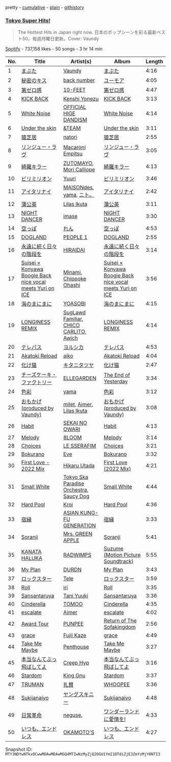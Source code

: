 pretty - [cumulative](/playlists/cumulative/37i9dQZF1DXafb0IuPwJyF.md) - [plain](/playlists/plain/37i9dQZF1DXafb0IuPwJyF) - [githistory](https://github.githistory.xyz/mackorone/spotify-playlist-archive/blob/main/playlists/plain/37i9dQZF1DXafb0IuPwJyF)

### [Tokyo Super Hits!](https://open.spotify.com/playlist/37i9dQZF1DXafb0IuPwJyF)

> The Hottest Hits in Japan right now\. 日本のポップシーンを彩る最新ベスト50。毎週月曜日更新。Cover:  Vaundy

[Spotify](https://open.spotify.com/user/spotify) - 737,158 likes - 50 songs - 3 hr 14 min

| No. | Title | Artist(s) | Album | Length |
|---|---|---|---|---|
| 1 | [まぶた](https://open.spotify.com/track/6YCwX5jlAEFL775YJqgLqN) | [Vaundy](https://open.spotify.com/artist/2IUl3m1H1EQ7QfNbNWvgru) | [まぶた](https://open.spotify.com/album/787EPgEJvHIXQ5MFDqG0oP) | 4:16 |
| 2 | [秘密のキス](https://open.spotify.com/track/077Erf4RnkjumF791VOBnE) | [back number](https://open.spotify.com/artist/6rs1KAoQnFalSqSU4LTh8g) | [ユーモア](https://open.spotify.com/album/4Owee1i5rIFJvQczZXSdiQ) | 4:05 |
| 3 | [第ゼロ感](https://open.spotify.com/track/3GGOKTfxgyluPvAFnB30zE) | [10\-FEET](https://open.spotify.com/artist/0QZqdhoRQkn1VphAa5eX8h) | [第ゼロ感](https://open.spotify.com/album/7hUGSAApToftQu366lqPVf) | 4:47 |
| 4 | [KICK BACK](https://open.spotify.com/track/3khEEPRyBeOUabbmOPJzAG) | [Kenshi Yonezu](https://open.spotify.com/artist/1snhtMLeb2DYoMOcVbb8iB) | [KICK BACK](https://open.spotify.com/album/6RH1fEIz8HVXregzz5Xp2B) | 3:13 |
| 5 | [White Noise](https://open.spotify.com/track/1mY3E6zTjhjQD5SSy8ctgk) | [OFFICIAL HIGE DANDISM](https://open.spotify.com/artist/5Vo1hnCRmCM6M4thZCInCj) | [White Noise](https://open.spotify.com/album/5QFR0drgoyEhPvfFh5zulf) | 4:14 |
| 6 | [Under the skin](https://open.spotify.com/track/14OcSHjrsHoZBJHwaYefH7) | [&TEAM](https://open.spotify.com/artist/2xfxRiKxoHl5tI0MKyvqV7) | [Under the skin](https://open.spotify.com/album/0UVj9I0OG2Ti1QjHVRpO2K) | 3:11 |
| 7 | [猿芝居](https://open.spotify.com/track/3LY9pxrkW6J3TTAL5ZwNuI) | [natori](https://open.spotify.com/artist/6WmXWHmfBMhupyIs8MSqtu) | [猿芝居](https://open.spotify.com/album/70T4FWkth5x4r4cAfUSxR7) | 2:55 |
| 8 | [リンジュー・ラヴ](https://open.spotify.com/track/0NUJhYxwcAAB4UQULseQyX) | [Macaroni Empitsu](https://open.spotify.com/artist/1t17z3vfuc82cxSDMrvryJ) | [リンジュー・ラヴ](https://open.spotify.com/album/0jH2GxrReBs2SqeVSaM5vU) | 3:05 |
| 9 | [綺羅キラー](https://open.spotify.com/track/2ZaTpgdhU8MKpiujnBGPoa) | [ZUTOMAYO](https://open.spotify.com/artist/38WbKH6oKAZskBhqDFA8Uj), [Mori Calliope](https://open.spotify.com/artist/1PhE6rv0146ZTQosoPDjk8) | [綺羅キラー](https://open.spotify.com/album/24HE9Q8LrZupbkTmux0U9O) | 4:13 |
| 10 | [ビリミリオン](https://open.spotify.com/track/7KExqPOvjFzAI4d49mQxt9) | [Yuuri](https://open.spotify.com/artist/0ixzjrK1wkN2zWBXt3VW3W) | [ビリミリオン](https://open.spotify.com/album/3dsbKkYZTyhuN3W3aSBHcu) | 3:46 |
| 11 | [アイタリナイ](https://open.spotify.com/track/67seLhibwW3OAyZcEw5Ijh) | [MAISONdes](https://open.spotify.com/artist/7LTiBdByoaUd329wCpmMcM), [yama](https://open.spotify.com/artist/7kOrrFIBIBc8uCu2zbxbLv), [ニト。](https://open.spotify.com/artist/7bNO9nNPBOXrcUzOA66UbE) | [アイタリナイ](https://open.spotify.com/album/1C5VITN2qaLE4PChtSmSrj) | 2:42 |
| 12 | [蒲公英](https://open.spotify.com/track/05qgaAIIEFSkrrvxqb5np2) | [Lilas Ikuta](https://open.spotify.com/artist/1qM11R4ylJyQiPJ0DffE9z) | [蒲公英](https://open.spotify.com/album/1kp6AjG2lydwf5OjfbxENs) | 3:11 |
| 13 | [NIGHT DANCER](https://open.spotify.com/track/348NF6vX0Yh22xvH0EZEro) | [imase](https://open.spotify.com/artist/4TaSvnT5o4REFwhqfrmK27) | [NIGHT DANCER](https://open.spotify.com/album/0qbkekB04QYsLqCX68e8Oy) | 3:30 |
| 14 | [空っぽ](https://open.spotify.com/track/1VfOJgHWGyXIVcowq3dcJK) | [れん](https://open.spotify.com/artist/2Hf3gzOBTpBaL0SqyPjX8m) | [空っぽ](https://open.spotify.com/album/6gsTB987dJeaTUifVdWbO4) | 4:53 |
| 15 | [DOGLAND](https://open.spotify.com/track/6CMjaUiyl7WLPop2AoLbn6) | [PEOPLE 1](https://open.spotify.com/artist/2llRPLPOCvnAiUozItvPsU) | [DOGLAND](https://open.spotify.com/album/0yx19Klp8J1JyYES4KB426) | 2:55 |
| 16 | [永遠に続く日々の階段を](https://open.spotify.com/track/50Pkgagprn8o30YCbpDkl8) | [HIRAIDAI](https://open.spotify.com/artist/7JthQ6zwNzfxRfIEjp6wUs) | [永遠に続く日々の階段を](https://open.spotify.com/album/4oJIvNK2JtvlkO3mybZdiV) | 3:14 |
| 17 | [Suisei × Konyawa Boogie Back nice vocal meets Yuri on ICE](https://open.spotify.com/track/7oXFJ9YPy0KXKA4IhrCDXG) | [Minami](https://open.spotify.com/artist/5vzP98uJshmJE7tpNwYIgX), [Chippoke Ohashi](https://open.spotify.com/artist/3QWnDVzCzffmWoYCAGNajE) | [Suisei × Konyawa Boogie Back nice vocal meets Yuri on ICE](https://open.spotify.com/album/2rQT69zCV0SKyFZ0YoMkpR) | 3:56 |
| 18 | [海のまにまに](https://open.spotify.com/track/0loZ1KfQSLJxYR0Y7dImKN) | [YOASOBI](https://open.spotify.com/artist/64tJ2EAv1R6UaZqc4iOCyj) | [海のまにまに](https://open.spotify.com/album/6M4p4S5t8PuRZiq7zvMEPB) | 4:15 |
| 19 | [LONGINESS REMIX](https://open.spotify.com/track/2ECrDpRYc2dV0xw0abViF8) | [SugLawd Familiar](https://open.spotify.com/artist/6xiT2jISLeWrj8udndxqW4), [CHICO CARLITO](https://open.spotify.com/artist/074tUrKhXVuH4s5Mfg0zWz), [Awich](https://open.spotify.com/artist/0FnDCrmcQT8qz5TEsZIYw5) | [LONGINESS REMIX](https://open.spotify.com/album/6f9LnhAUXUVf4zAS1uKgjd) | 4:14 |
| 20 | [テレパス](https://open.spotify.com/track/7C37yaKPoOJHUvlNYv991q) | [ヨルシカ](https://open.spotify.com/artist/4UK2Lzi6fBfUi9rpDt6cik) | [テレパス](https://open.spotify.com/album/2UGjDQb2VvvfasGe7n1hxN) | 4:53 |
| 21 | [Akatoki Reload](https://open.spotify.com/track/62EpDxcm0oRG5uxvjtel9r) | [aiko](https://open.spotify.com/artist/6TDMbiQCWeMClsMr9ORLRK) | [Akatoki Reload](https://open.spotify.com/album/5g1qutSXgwGmx5uEMzjfzk) | 4:04 |
| 22 | [化け猫](https://open.spotify.com/track/7wag9tAwUdqyfQMDUgY1g9) | [キタニタツヤ](https://open.spotify.com/artist/7mvhRvEAHiCTQHUnH7fgnv) | [化け猫](https://open.spotify.com/album/4nDK96OK3zDeE3rZkvG9E7) | 2:47 |
| 23 | [チーズケーキ・ファクトリー](https://open.spotify.com/track/738jPe2gzSeNay3MouWSqO) | [ELLEGARDEN](https://open.spotify.com/artist/3cbd5GWGOknxmFAe77MDbk) | [The End of Yesterday](https://open.spotify.com/album/60ZYXQLKm2CcOrPD661eh9) | 3:34 |
| 24 | [色彩](https://open.spotify.com/track/1uveEvgKX4irLcp1BUTIFD) | [yama](https://open.spotify.com/artist/7kOrrFIBIBc8uCu2zbxbLv) | [色彩](https://open.spotify.com/album/3gQJWupAma6DdzcHVBQ9Bn) | 3:12 |
| 25 | [おもかげ \(produced by Vaundy\)](https://open.spotify.com/track/6ts1KCOudfDYXYfyWtq0k1) | [milet](https://open.spotify.com/artist/45ft4DyTCEJfQwTBHXpdhM), [Aimer](https://open.spotify.com/artist/0bAsR2unSRpn6BQPEnNlZm), [Lilas Ikuta](https://open.spotify.com/artist/1qM11R4ylJyQiPJ0DffE9z) | [おもかげ \(produced by Vaundy\)](https://open.spotify.com/album/3PQH45Tw7K3IzTLsGze9UE) | 3:08 |
| 26 | [Habit](https://open.spotify.com/track/2uMNMcjjUz8oNIxjIu20qE) | [SEKAI NO OWARI](https://open.spotify.com/artist/7HwzlRPa9Ad0I8rK0FPzzK) | [Habit](https://open.spotify.com/album/690rpRAbQW5LNPrbP27M9U) | 4:13 |
| 27 | [Melody](https://open.spotify.com/track/495GBEvMX06OrwhCCZ7H0y) | [8LOOM](https://open.spotify.com/artist/0EmfXhT2Bhc53cyK3hrZM5) | [Melody](https://open.spotify.com/album/7C22dOSEgyvDKkVKxiSkGV) | 3:14 |
| 28 | [Choices](https://open.spotify.com/track/0THn1agoZT9wJXkITUz6dJ) | [LE SSERAFIM](https://open.spotify.com/artist/4SpbR6yFEvexJuaBpgAU5p) | [Choices](https://open.spotify.com/album/4mpznsEPjMQrvD7laIx9UI) | 3:21 |
| 29 | [Bokurano](https://open.spotify.com/track/7F3R31tU4vNWrdsjNrURQX) | [Eve](https://open.spotify.com/artist/58oPVy7oihAEXE0Ott6JOf) | [Bokurano](https://open.spotify.com/album/0dS6KlBzeDJQsWZ2Krmjhh) | 3:32 |
| 30 | [First Love \- 2022 Mix](https://open.spotify.com/track/0PvuVoqa1IHCnTrNnltS70) | [Hikaru Utada](https://open.spotify.com/artist/7lbSsjYACZHn1MSDXPxNF2) | [First Love \(2022 Mix\)](https://open.spotify.com/album/1TwR0thoGz0hCk0ot73xID) | 4:21 |
| 31 | [Small White](https://open.spotify.com/track/5gtz1vlmjbtUePIh3oXhWo) | [Tokyo Ska Paradise Orchestra](https://open.spotify.com/artist/0UZq6vAHrwGgctvxTzzxYm), [Saucy Dog](https://open.spotify.com/artist/4WqXqPmUuenMIr4QaFrZXN) | [Small White](https://open.spotify.com/album/7vFfieIpd90YZe7FKUXpAy) | 4:44 |
| 32 | [Hard Pool](https://open.spotify.com/track/4WVOYJcZi5QhrBVp7sSelj) | [Kroi](https://open.spotify.com/artist/4S8J8Nct8lHsbzAeNJXcJa) | [Hard Pool](https://open.spotify.com/album/6iTuwCBoK9AHf5EaOAVDoo) | 4:36 |
| 33 | [宿縁](https://open.spotify.com/track/6O3CyRXIXp0j2YYpmIxQFw) | [ASIAN KUNG\-FU GENERATION](https://open.spotify.com/artist/0MK8l3nURwwQIjafvXoJJt) | [宿縁](https://open.spotify.com/album/6dT6HAU5koeNRTQBKywvbA) | 3:33 |
| 34 | [Soranji](https://open.spotify.com/track/6O4twzzHHIM6mmTqPpJNYE) | [Mrs\. GREEN APPLE](https://open.spotify.com/artist/4QvgGvpgzgyUOo8Yp8LDm9) | [Soranji](https://open.spotify.com/album/62yXiiuhWiIwgurRnXC16V) | 5:41 |
| 35 | [KANATA HALUKA](https://open.spotify.com/track/4O6htogl2A9ycNLwc9dVK1) | [RADWIMPS](https://open.spotify.com/artist/1EowJ1WwkMzkCkRomFhui7) | [Suzume \(Motion Picture Soundtrack\)](https://open.spotify.com/album/6Ar5HxNWXtvraqs7FI7bYq) | 5:55 |
| 36 | [My Plan](https://open.spotify.com/track/2MKuMuQZbLOW16zXQksZse) | [DURDN](https://open.spotify.com/artist/5u1MCRvQ3cA2Y9BpLSZIeg) | [My Plan](https://open.spotify.com/album/5tnh0GwxdYRH5aVxVBm52e) | 3:43 |
| 37 | [ロックスター](https://open.spotify.com/track/52G3NGUareSbVOKplhjTeF) | [Tele](https://open.spotify.com/artist/2DesRdo7rppo0VC8cR3vsf) | [ロックスター](https://open.spotify.com/album/3fR1I5UaWbiYzqNdSuEz3w) | 3:59 |
| 38 | [Roll](https://open.spotify.com/track/0sZ8GxpDyahXW8rkhv8fXL) | [iri](https://open.spotify.com/artist/1mN9lPKzTRTOop4u7S1Uy9) | [Roll](https://open.spotify.com/album/6iIVpIxJXZy6ZQixh46N3F) | 3:35 |
| 39 | [Sansantaruya](https://open.spotify.com/track/0RZRrJnxUtLHXDX0jyEB5g) | [Tani Yuuki](https://open.spotify.com/artist/0B1ce3uNrzkdm76NXI4mhX) | [Sansantaruya](https://open.spotify.com/album/7JihRr3RNTdxNkzWHHdL8f) | 3:36 |
| 40 | [Cinderella](https://open.spotify.com/track/3X5C1Q3V5dIsIKq2Duj0PK) | [TOMOO](https://open.spotify.com/artist/6rm1uaZjykvKCobTzRPs35) | [Cinderella](https://open.spotify.com/album/5OSFxPHnLpbNav9WmFU9VK) | 4:35 |
| 41 | [escalate](https://open.spotify.com/track/5GYltgYEZu2dKnBjSTrCA3) | [Aimer](https://open.spotify.com/artist/0bAsR2unSRpn6BQPEnNlZm) | [escalate](https://open.spotify.com/album/0y2rZTOKv2EvzF0F8Dv7bz) | 4:02 |
| 42 | [Award Tour](https://open.spotify.com/track/38E5FMCPy5b3gUY4CNw9LP) | [PUNPEE](https://open.spotify.com/artist/0mP8A1qIoufScrsxq18Cw6) | [Return of The Sofakingdom](https://open.spotify.com/album/0l9xFH1N5L2vnVH7UZTYF7) | 2:56 |
| 43 | [grace](https://open.spotify.com/track/7tnYsRepXLaNhqj4xtcWP2) | [Fujii Kaze](https://open.spotify.com/artist/6bDWAcdtVR3WHz2xtiIPUi) | [grace](https://open.spotify.com/album/0i6jJH5oVQh0KL8INSSPpu) | 4:49 |
| 44 | [Take Me Maybe](https://open.spotify.com/track/0Sq6O7MvmJKmZxJEerxPte) | [Penthouse](https://open.spotify.com/artist/50QaWH5OLY3Pkt1XNCGk6L) | [Take Me Maybe](https://open.spotify.com/album/52MbpIB9e7evYxkk6g84ut) | 3:27 |
| 45 | [本当なんてぶっ飛ばしてよ](https://open.spotify.com/track/7wHtfzKFqvr6fUkKzhMr1c) | [Creep Hyp](https://open.spotify.com/artist/6POfB0fHdzXFLWL3RHxLv8) | [本当なんてぶっ飛ばしてよ](https://open.spotify.com/album/7wORMIt9AD7HhN5FJTV9tG) | 3:16 |
| 46 | [Stardom](https://open.spotify.com/track/7gdbaUPut1M0ewKOSAqvyW) | [King Gnu](https://open.spotify.com/artist/6wxfx1yhyqjCPYwwxJktR2) | [Stardom](https://open.spotify.com/album/5zieK5I6FAIjUR3I3OYThE) | 3:37 |
| 47 | [TRUMAN](https://open.spotify.com/track/22ddh4soKM3Soz0SMHzlAP) | [礼賛](https://open.spotify.com/artist/6s47v81SP75AAu01joweqx) | [WHOOPEE](https://open.spotify.com/album/1tINlOaFYbmxyk5PhNEUJK) | 3:36 |
| 48 | [Sukijanaiyo](https://open.spotify.com/track/23AdLPEUScszzqA51mU6wq) | [ヤングスキニー](https://open.spotify.com/artist/3VVMRDGpbQR2SK9nHX3DW5) | [Sukijanaiyo](https://open.spotify.com/album/6ZkWBopcFVcuB2K8Gxj8r7) | 4:48 |
| 49 | [日常革命](https://open.spotify.com/track/1Ej4gvxiMMXtD8uDnADCTT) | [neguse.](https://open.spotify.com/artist/7jiFTNRWSw8zYgUj9wNJld) | [ワンダーランドに愛情を!](https://open.spotify.com/album/52s8JzniZA0dZA1D6sQOih) | 4:33 |
| 50 | [いつも、エンドレス](https://open.spotify.com/track/6bxUT3WHGWwPGFx60j847d) | [OKAMOTO'S](https://open.spotify.com/artist/3X1afU2VL6MV0AJacARH7T) | [いつも、エンドレス](https://open.spotify.com/album/0vzfZObnp6pOHsX3yZyxo3) | 4:27 |

Snapshot ID: `MTY3NDYwNTkxOCwwMDAwMDAwMGQ4MTIwNzMyZjQ2OGU1YmI1OTdiZjE3ZmYzMjY0NTI3`
